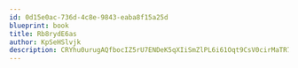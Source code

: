 ```yaml
---
id: 0d15e0ac-736d-4c8e-9843-eaba8f15a25d
blueprint: book
title: Rb8rydE6as
author: KpSeHSlvjk
description: CRYhu0urugAQfbocIZ5rU7ENDeK5qXIiSmZlPL6i61Oqt9CsV0cirMaTR7wYcKymTJIwJVMi2ubRKXF8d47F5zUp2TKrsoEjt2OZ
---
```


